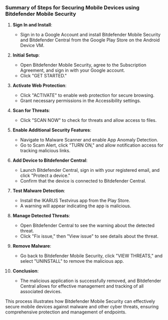 ### Summary of Steps for Securing Mobile Devices using Bitdefender Mobile Security

1. **Sign In and Install**:
   - Sign in to a Google Account and install Bitdefender Mobile Security and Bitdefender Central from the Google Play Store on the Android Device VM.

2. **Initial Setup**:
   - Open Bitdefender Mobile Security, agree to the Subscription Agreement, and sign in with your Google account.
   - Click "GET STARTED."

3. **Activate Web Protection**:
   - Click "ACTIVATE" to enable web protection for secure browsing.
   - Grant necessary permissions in the Accessibility settings.

4. **Scan for Threats**:
   - Click "SCAN NOW" to check for threats and allow access to files.

5. **Enable Additional Security Features**:
   - Navigate to Malware Scanner and enable App Anomaly Detection.
   - Go to Scam Alert, click "TURN ON," and allow notification access for tracking malicious links.

6. **Add Device to Bitdefender Central**:
   - Launch Bitdefender Central, sign in with your registered email, and click "Protect a device."
   - Confirm that the device is connected to Bitdefender Central.

7. **Test Malware Detection**:
   - Install the IKARUS Testvirus app from the Play Store.
   - A warning will appear indicating the app is malicious.

8. **Manage Detected Threats**:
   - Open Bitdefender Central to see the warning about the detected threat.
   - Click "Fix issue," then "View issue" to see details about the threat.

9. **Remove Malware**:
   - Go back to Bitdefender Mobile Security, click "VIEW THREATS," and select "UNINSTALL" to remove the malicious app.

10. **Conclusion**:
    - The malicious application is successfully removed, and Bitdefender Central allows for effective management and tracking of all associated devices.

This process illustrates how Bitdefender Mobile Security can effectively secure mobile devices against malware and other cyber threats, ensuring comprehensive protection and management of endpoints.